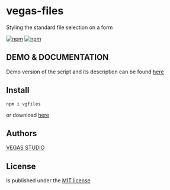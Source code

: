 # vegas-files
Styling the standard file selection on a form

[![npm](https://img.shields.io/npm/v/vgfiles.svg?style=flat-square&maxAge=600)](https://www.npmjs.com/package/vgnav) [![npm](https://img.shields.io/npm/l/vgnav.svg?style=flat-square)]()

## DEMO & DOCUMENTATION
Demo version of the script and its description can be found [here](https://vegas-dev.github.io/vegas-files/)

## Install
```
npm i vgfiles
```

or download [here](https://github.com/vegas-dev/vegas-vgfiles/archive/master.zip)

## Authors
[VEGAS STUDIO](https://vegas-dev.com)

## License
Is published under the [MIT license](http://www.opensource.org/licenses/mit-license)